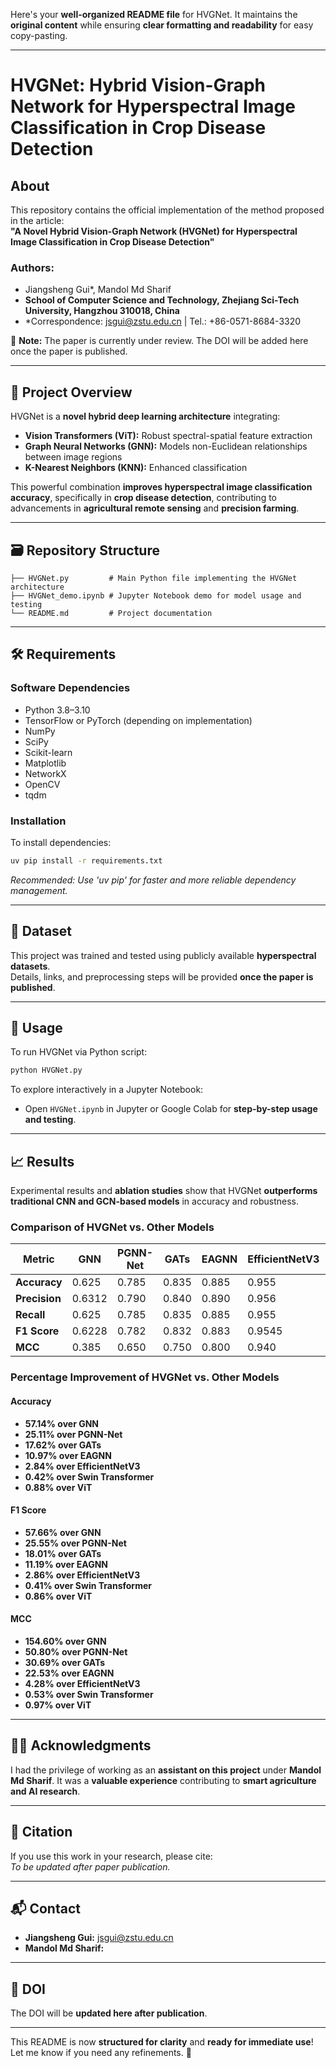 Here's your **well-organized README file** for HVGNet. It maintains the **original content** while ensuring **clear formatting and readability** for easy copy-pasting.

---

# **HVGNet: Hybrid Vision-Graph Network for Hyperspectral Image Classification in Crop Disease Detection**  

## **About**  
This repository contains the official implementation of the method proposed in the article:  
**"A Novel Hybrid Vision-Graph Network (HVGNet) for Hyperspectral Image Classification in Crop Disease Detection"**  

### **Authors:**  
- Jiangsheng Gui*, Mandol Md Sharif  
- **School of Computer Science and Technology, Zhejiang Sci-Tech University, Hangzhou 310018, China**  
- *Correspondence: jsgui@zstu.edu.cn | Tel.: +86-0571-8684-3320  

📌 **Note:** The paper is currently under review. The DOI will be added here once the paper is published.  

---

## **🌱 Project Overview**  
HVGNet is a **novel hybrid deep learning architecture** integrating:  
- **Vision Transformers (ViT):** Robust spectral-spatial feature extraction  
- **Graph Neural Networks (GNN):** Models non-Euclidean relationships between image regions  
- **K-Nearest Neighbors (KNN):** Enhanced classification  

This powerful combination **improves hyperspectral image classification accuracy**, specifically in **crop disease detection**, contributing to advancements in **agricultural remote sensing** and **precision farming**.  

---

## **🗃️ Repository Structure**  
```
├── HVGNet.py         # Main Python file implementing the HVGNet architecture  
├── HVGNet_demo.ipynb # Jupyter Notebook demo for model usage and testing  
└── README.md         # Project documentation  
```

---

## **🛠️ Requirements**  
### **Software Dependencies**  
- Python 3.8–3.10  
- TensorFlow or PyTorch (depending on implementation)  
- NumPy  
- SciPy  
- Scikit-learn  
- Matplotlib  
- NetworkX  
- OpenCV  
- tqdm  

### **Installation**  
To install dependencies:  
```sh
uv pip install -r requirements.txt  
```
_Recommended: Use 'uv pip' for faster and more reliable dependency management._  

---

## **📂 Dataset**  
This project was trained and tested using publicly available **hyperspectral datasets**.  
Details, links, and preprocessing steps will be provided **once the paper is published**.  

---

## **🚀 Usage**  
To run HVGNet via Python script:  
```sh
python HVGNet.py  
```  
To explore interactively in a Jupyter Notebook:  
- Open `HVGNet.ipynb` in Jupyter or Google Colab for **step-by-step usage and testing**.  

---

## **📈 Results**  
Experimental results and **ablation studies** show that HVGNet **outperforms traditional CNN and GCN-based models** in accuracy and robustness.  

### **Comparison of HVGNet vs. Other Models**  

| Metric         | GNN   | PGNN-Net | GATs  | EAGNN | EfficientNetV3 | Swin Transformer | ViT   | **HVGNet** |
|--------------|------|---------|------|------|---------------|----------------|------|------------|
| **Accuracy**  | 0.625 | 0.785   | 0.835 | 0.885 | 0.955         | 0.978          | 0.9735 | **0.9821** |
| **Precision** | 0.6312 | 0.790   | 0.840 | 0.890 | 0.956         | 0.9775         | 0.9741 | **0.9815** |
| **Recall**    | 0.625 | 0.785   | 0.835 | 0.885 | 0.955         | 0.978          | 0.9735 | **0.9821** |
| **F1 Score**  | 0.6228 | 0.782   | 0.832 | 0.883 | 0.9545        | 0.9778         | 0.9734 | **0.9818** |
| **MCC**       | 0.385 | 0.650   | 0.750 | 0.800 | 0.940         | 0.975          | 0.9708 | **0.9802** |

### **Percentage Improvement of HVGNet vs. Other Models**  
#### **Accuracy**  
- **57.14% over GNN**  
- **25.11% over PGNN-Net**  
- **17.62% over GATs**  
- **10.97% over EAGNN**  
- **2.84% over EfficientNetV3**  
- **0.42% over Swin Transformer**  
- **0.88% over ViT**  

#### **F1 Score**  
- **57.66% over GNN**  
- **25.55% over PGNN-Net**  
- **18.01% over GATs**  
- **11.19% over EAGNN**  
- **2.86% over EfficientNetV3**  
- **0.41% over Swin Transformer**  
- **0.86% over ViT**  

#### **MCC**  
- **154.60% over GNN**  
- **50.80% over PGNN-Net**  
- **30.69% over GATs**  
- **22.53% over EAGNN**  
- **4.28% over EfficientNetV3**  
- **0.53% over Swin Transformer**  
- **0.97% over ViT**  

---

## **👨‍💼 Acknowledgments**  
I had the privilege of working as an **assistant on this project** under **Mandol Md Sharif**. It was a **valuable experience** contributing to **smart agriculture and AI research**.  

---

## **📌 Citation**  
If you use this work in your research, please cite:  
_To be updated after paper publication._  

---

## **📬 Contact**  
- **Jiangsheng Gui:** jsgui@zstu.edu.cn  
- **Mandol Md Sharif:** 

---

## **🔗 DOI**  
The DOI will be **updated here after publication**.  

---

This README is now **structured for clarity** and **ready for immediate use**! Let me know if you need any refinements. 🚀  
